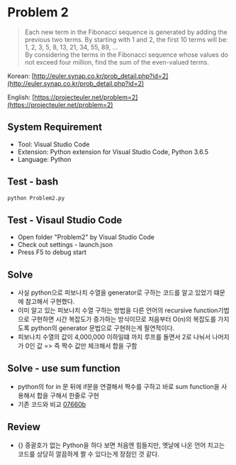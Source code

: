 # Problem 2

> Each new term in the Fibonacci sequence is generated by adding the previous two terms. By starting with 1 and 2, the first 10 terms will be:\
1, 2, 3, 5, 8, 13, 21, 34, 55, 89, ...\
By considering the terms in the Fibonacci sequence whose values do not exceed four million, find the sum of the even-valued terms.

Korean: [http://euler.synap.co.kr/prob_detail.php?id=2](http://euler.synap.co.kr/prob_detail.php?id=2)

English: [https://projecteuler.net/problem=2](https://projecteuler.net/problem=2)

## System Requirement

- Tool: Visual Studio Code
- Extension: Python extension for Visual Studio Code, Python 3.6.5
- Language: Python

## Test - bash

```bash
python Problem2.py
```

## Test - Visaul Studio Code

- Open folder "Problem2" by Visual Studio Code
- Check out settings - launch.json
- Press F5 to debug start

## Solve

- 사실 python으로 피보나치 수열을 generator로 구하는 코드를 알고 있었기 떄문에 참고해서 구현했다.
- 이미 알고 있는 피보나치 수열 구하는 방법을 다른 언어의 recursive function기법으로 구현하면 시간 복잡도가 증가하는 방식이므로 처음부터 O(n)의 복잡도를 가지도록 python의 generator 문법으로 구현하는게 필연적이다.
- 피보나치 수열의 값이 4,000,000 이하일떄 까지 루프를 돌면서 2로 나눠서 나머지가 0인 값 => 즉 짝수 값만 체크해서 합을 구함

## Solve - use sum function

- python의 for in 문 뒤에 if문을 연결해서 짝수를 구하고 바로 sum function을 사용해서 합을 구해서 한줄로 구현
- 기존 코드와 비교 [07660b](https://github.com/jongfeel/ProjectEuler/commit/07660b352f0a14248d82e14cd9b73bc6e69b5b99)

## Review

- {} 중괄호가 없는 Python을 하다 보면 처음엔 힘들지만, 옛날에 나온 언어 치고는 코드를 상당히 깔끔하게 짤 수 있다는게 장점인 것 같다.